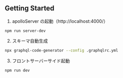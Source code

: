 ## Getting Started

1. apolloServer の起動（http://localhost:4000/）

```
npm run server-dev
```

2. スキーマ自動生成

```bash
npx graphql-code-generator --config .graphqlrc.yml
```

3. フロントサーバーサイド起動

```bash
npm run dev
```
